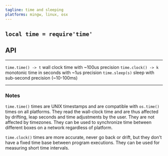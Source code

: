 ```yaml
---
tagline: time and sleeping
platforms: mingw, linux, osx
---
```


## `local time = require'time'`

## API

------------------------- ----------------------------------------------------
`time.time() -> t`        wall clock time with ~100us precision
`time.clock() -> k`       monotonic time in seconds with ~1us precision
`time.sleep(s)`           sleep with sub-second precision (~10-100ms)
------------------------- ----------------------------------------------------

### Notes

`time.time()` times are UNIX timestamps and are compatible with `os.time()`
times on all platforms. They read the wall-clock time and are thus
affected by drifting, leap seconds and time adjustments by the user.
They are not affected by timezones. They can be used to synchronize time
between different boxes on a network regardless of platform.

`time.clock()` times are more accurate, never go back or drift,
but they don't have a fixed time base between program executions.
They can be used for measuring short time intervals.
